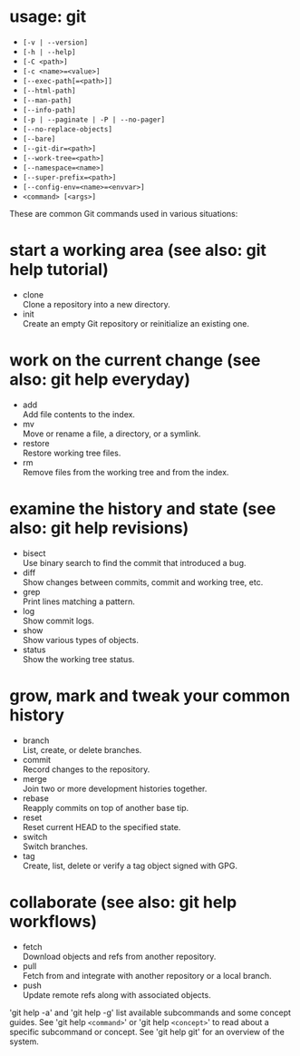 # usage: git 
- ``[-v | --version]``
- ``[-h | --help]``
- ``[-C <path>]``
- ``[-c <name>=<value>]``
- ``[--exec-path[=<path>]]``
- ``[--html-path]``
- ``[--man-path]``
- ``[--info-path]``
- ``[-p | --paginate | -P | --no-pager]``
- ``[--no-replace-objects]`` 
- ``[--bare]``
- ``[--git-dir=<path>]``
- ``[--work-tree=<path>]``
- ``[--namespace=<name>]``
- ``[--super-prefix=<path>]``
- ``[--config-env=<name>=<envvar>]``
- ``<command> [<args>]``

These are common Git commands used in various situations:
# start a working area (see also: git help tutorial)
-   clone     
Clone a repository into a new directory.
-   init      
Create an empty Git repository or reinitialize an existing one.

# work on the current change (see also: git help everyday)
-   add       
   Add file contents to the index.
-   mv        
   Move or rename a file, a directory, or a symlink.
-   restore   
   Restore working tree files.
-   rm        
   Remove files from the working tree and from the index.

# examine the history and state (see also: git help revisions)
-   bisect    
Use binary search to find the commit that introduced a bug.
-   diff      
Show changes between commits, commit and working tree, etc.
-   grep      
Print lines matching a pattern.
-   log       
Show commit logs.
-   show      
Show various types of objects.
-   status    
Show the working tree status.

# grow, mark and tweak your common history
-  branch    
List, create, or delete branches.
-  commit    
Record changes to the repository.
-  merge     
Join two or more development histories together.
-  rebase    
Reapply commits on top of another base tip.
-  reset     
Reset current HEAD to the specified state.
-  switch    
Switch branches.
-  tag       
Create, list, delete or verify a tag object signed with GPG.

# collaborate (see also: git help workflows)
-   fetch     
Download objects and refs from another repository.
-   pull      
Fetch from and integrate with another repository or a local branch.
-   push      
Update remote refs along with associated objects.

'git help -a' and 'git help -g' list available subcommands and some
concept guides. See 'git help ``<command>``' or 'git help ``<concept>``'
to read about a specific subcommand or concept.
See 'git help git' for an overview of the system.
